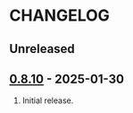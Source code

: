 # CHANGELOG

## Unreleased


## [0.8.10](https://github.com/uhppoted/uhppoted-lib-dotnet/releases/tag/v0.8.10) - 2025-01-30

1. Initial release.
